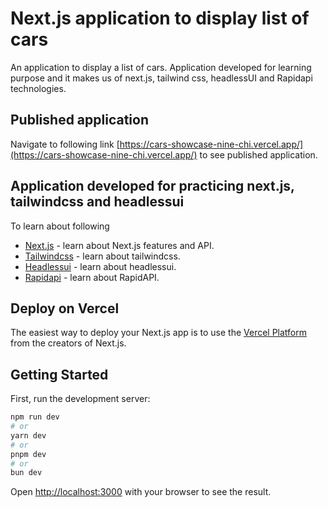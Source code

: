 # Next.js application to display list of cars

An application to display a list of cars. Application developed for learning purpose and it makes us of next.js, tailwind css, headlessUI and Rapidapi technologies.

## Published application

Navigate to following link [https://cars-showcase-nine-chi.vercel.app/](https://cars-showcase-nine-chi.vercel.app/) to see published application.

## Application developed for practicing next.js, tailwindcss and headlessui

To learn about following

- [Next.js](https://nextjs.org/docs) - learn about Next.js features and API.
- [Tailwindcss](https://tailwindcss.com/docs/installation) - learn about tailwindcss.
- [Headlessui](https://headlessui.com/) - learn about headlessui.
- [Rapidapi](https://rapidapi.com/hub/) - learn about RapidAPI.

## Deploy on Vercel

The easiest way to deploy your Next.js app is to use the [Vercel Platform](https://vercel.com/new?utm_medium=default-template&filter=next.js&utm_source=create-next-app&utm_campaign=create-next-app-readme) from the creators of Next.js.

## Getting Started

First, run the development server:

```bash
npm run dev
# or
yarn dev
# or
pnpm dev
# or
bun dev
```

Open [http://localhost:3000](http://localhost:3000) with your browser to see the result.

